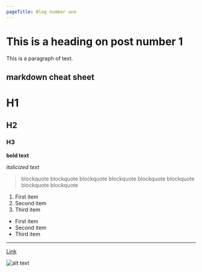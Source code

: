 ```yaml
---
pageTitle: Blog number uno
---
```



# This is a heading on post number 1
This is a paragraph of text.

## markdown cheat sheet

# H1
## H2
### H3

**bold text**

*italicized text*

> blockquote blockquote blockquote blockquote blockquote blockquote blockquote blockquote 
1. First item
2. Second item
3. Third item
- First item
- Second item
- Third item
---
[Link](https://www.example.com)

![alt text](image.jpg)